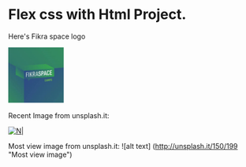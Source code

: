 # Flex css with Html Project.

Here's Fikra space logo
 
[![N|](https://github.com/Hussein-Net91/Flex/blob/master/assest/logo.png)](https://github.com/Hussein-Net91/Flex/blob/master/assest/logo.png)

Recent Image from unsplash.it:

[![N|](http://unsplash.it/100/120)](http://unsplash.it/100/120) 


Most view image from unsplash.it:
![alt text] (http://unsplash.it/150/199 "Most view image")
